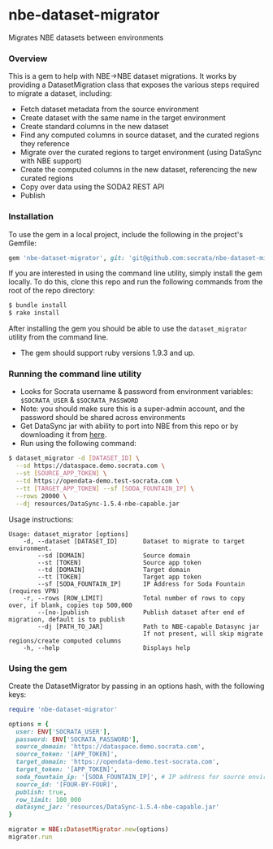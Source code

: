 nbe-dataset-migrator
=============================
Migrates NBE datasets between environments

### Overview

This is a gem to help with NBE->NBE dataset migrations.
It works by providing a DatasetMigration class that exposes the various steps required to migrate a dataset, including:
* Fetch dataset metadata from the source environment
* Create dataset with the same name in the target environment
* Create standard columns in the new dataset
* Find any computed columns in source dataset, and the curated regions they reference
* Migrate over the curated regions to target environment (using DataSync with NBE support)
* Create the computed columns in the new dataset, referencing the new curated regions
* Copy over data using the SODA2 REST API
* Publish

### Installation
To use the gem in a local project, include the following in the project's Gemfile:
```ruby
gem 'nbe-dataset-migrator', git: 'git@github.com:socrata/nbe-dataset-migrator'
```
If you are interested in using the command line utility, simply install the gem locally. To do this, clone this repo and run the following commands from the root of the repo directory:
```bash
$ bundle install
$ rake install
```
After installing the gem you should be able to use the `dataset_migrator` utility from the command line.
* The gem should support ruby versions 1.9.3 and up.

### Running the command line utility
* Looks for Socrata username & password from environment variables: `$SOCRATA_USER` & `$SOCRATA_PASSWORD`
* Note: you should make sure this is a super-admin account, and the password should be shared across environments
* Get DataSync jar with ability to port into NBE from this repo or by downloading it from [here](https://drive.google.com/a/socrata.com/file/d/0Bz5SGM6croe5Tnc0ZnkzWkVTVDg/view?usp=sharing).
* Run using the following command:

```bash
$ dataset_migrator -d [DATASET_ID] \
  --sd https://dataspace.demo.socrata.com \
  --st [SOURCE_APP_TOKEN] \
  --td https://opendata-demo.test-socrata.com \
  --tt [TARGET_APP_TOKEN] --sf [SODA_FOUNTAIN_IP] \
  --rows 20000 \
  --dj resources/DataSync-1.5.4-nbe-capable.jar
```
Usage instructions:
```
Usage: dataset_migrator [options]
    -d, --dataset [DATASET_ID]       Dataset to migrate to target environment.
        --sd [DOMAIN]                Source domain
        --st [TOKEN]                 Source app token
        --td [DOMAIN]                Target domain
        --tt [TOKEN]                 Target app token
        --sf [SODA_FOUNTAIN_IP]      IP Address for Soda Fountain (requires VPN)
    -r, --rows [ROW_LIMIT]           Total number of rows to copy over, if blank, copies top 500,000
        --[no-]publish               Publish dataset after end of migration, default is to publish
        --dj [PATH_TO_JAR]           Path to NBE-capable Datasync jar
                                     If not present, will skip migrate regions/create computed columns
    -h, --help                       Displays help
```

### Using the gem

Create the DatasetMigrator by passing in an options hash, with the following keys:

```ruby
require 'nbe-dataset-migrator'

options = {
  user: ENV['SOCRATA_USER'],
  password: ENV['SOCRATA_PASSWORD'],
  source_domain: 'https://dataspace.demo.socrata.com',
  source_token: '[APP_TOKEN]',
  target_domain: 'https://opendata-demo.test-socrata.com',
  target_token: '[APP_TOKEN]',
  soda_fountain_ip: '[SODA_FOUNTAIN_IP]', # IP address for source environment Soda Fountain
  source_id: '[FOUR-BY-FOUR]',
  publish: true,
  row_limit: 100_000
  datasync_jar: 'resources/DataSync-1.5.4-nbe-capable.jar'
}

migrator = NBE::DatasetMigrator.new(options)
migrator.run
```
